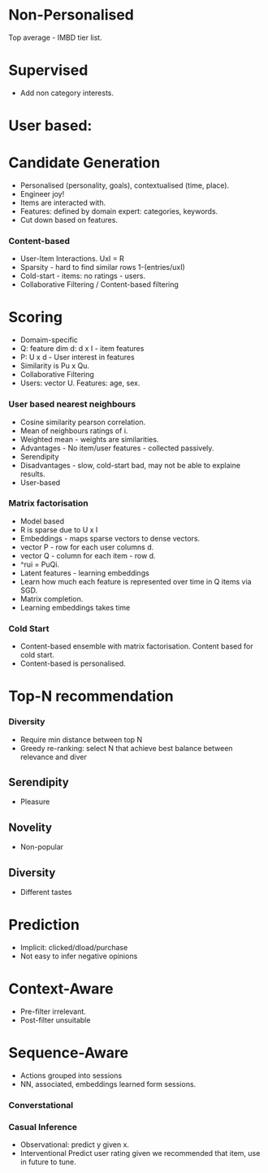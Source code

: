 # Non-Personalised
Top average - IMBD tier list.
# Supervised
- Add non category interests.
# User based:
# Candidate Generation
- Personalised (personality, goals), contextualised (time, place).
- Engineer joy!
- Items are interacted with.
- Features: defined by domain expert: categories, keywords.
- Cut down based on features.
### Content-based
- User-Item Interactions. UxI = R
- Sparsity - hard to find similar rows 1-(entries/uxI)
- Cold-start - items: no ratings - users.
- Collaborative Filtering / Content-based filtering
# Scoring
- Domaim-specific
- Q: feature dim d: d x I - item features
- P: U x d - User interest in features
- Similarity is Pu x Qu.
- Collaborative Filtering 
- Users: vector U. Features: age, sex.
### User based nearest neighbours
- Cosine similarity pearson correlation.
- Mean of neighbours ratings of i.
- Weighted mean - weights are similarities.
- Advantages - No item/user features - collected passively.
- Serendipity
- Disadvantages - slow, cold-start bad, may not be able to explaine results.
- User-based
### Matrix factorisation
- Model based
- R is sparse due to U x I
- Embeddings - maps sparse vectors to dense vectors.
- vector P - row for each user columns d.
- vector Q - column for each item - row d.
- ^rui = PuQi.
- Latent features - learning embeddings
- Learn how much each feature is represented over time in Q items via SGD.
- Matrix completion.
- Learning embeddings takes time
### Cold Start
- Content-based ensemble with matrix factorisation. Content based for cold start.
- Content-based is personalised.
# Top-N recommendation
### Diversity
-  Require min distance between top N
- Greedy re-ranking: select N that achieve best balance between relevance and diver
## Serendipity
- Pleasure
## Novelity
- Non-popular
## Diversity
- Different tastes

# Prediction
- Implicit: clicked/dload/purchase
- Not easy to infer negative opinions
# Context-Aware
- Pre-filter irrelevant.
- Post-filter unsuitable
# Sequence-Aware
- Actions grouped into sessions
- NN, associated, embeddings learned form sessions.
### Converstational
### Casual Inference
- Observational: predict y given x.
- Interventional Predict user rating given we recommended that item, use in future to tune.
